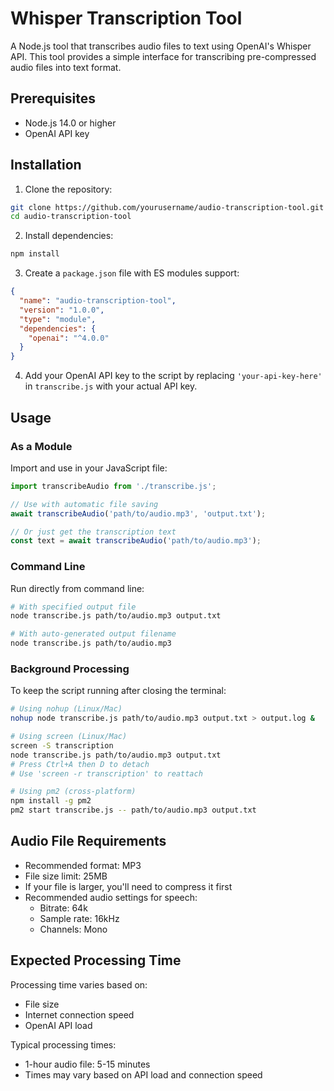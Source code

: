 # Whisper Transcription Tool

A Node.js tool that transcribes audio files to text using OpenAI's Whisper API. This tool provides a simple interface for transcribing pre-compressed audio files into text format.

## Prerequisites

- Node.js 14.0 or higher
- OpenAI API key

## Installation

1. Clone the repository:
```bash
git clone https://github.com/yourusername/audio-transcription-tool.git
cd audio-transcription-tool
```

2. Install dependencies:
```bash
npm install
```

3. Create a `package.json` file with ES modules support:
```json
{
  "name": "audio-transcription-tool",
  "version": "1.0.0",
  "type": "module",
  "dependencies": {
    "openai": "^4.0.0"
  }
}
```

4. Add your OpenAI API key to the script by replacing `'your-api-key-here'` in `transcribe.js` with your actual API key.

## Usage

### As a Module

Import and use in your JavaScript file:

```javascript
import transcribeAudio from './transcribe.js';

// Use with automatic file saving
await transcribeAudio('path/to/audio.mp3', 'output.txt');

// Or just get the transcription text
const text = await transcribeAudio('path/to/audio.mp3');
```

### Command Line

Run directly from command line:

```bash
# With specified output file
node transcribe.js path/to/audio.mp3 output.txt

# With auto-generated output filename
node transcribe.js path/to/audio.mp3
```

### Background Processing

To keep the script running after closing the terminal:

```bash
# Using nohup (Linux/Mac)
nohup node transcribe.js path/to/audio.mp3 output.txt > output.log &

# Using screen (Linux/Mac)
screen -S transcription
node transcribe.js path/to/audio.mp3 output.txt
# Press Ctrl+A then D to detach
# Use 'screen -r transcription' to reattach

# Using pm2 (cross-platform)
npm install -g pm2
pm2 start transcribe.js -- path/to/audio.mp3 output.txt
```

## Audio File Requirements

- Recommended format: MP3
- File size limit: 25MB
- If your file is larger, you'll need to compress it first
- Recommended audio settings for speech:
  - Bitrate: 64k
  - Sample rate: 16kHz
  - Channels: Mono

## Expected Processing Time

Processing time varies based on:
- File size
- Internet connection speed
- OpenAI API load

Typical processing times:
- 1-hour audio file: 5-15 minutes
- Times may vary based on API load and connection speed


